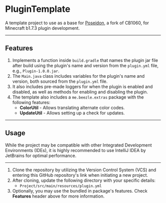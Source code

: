 # PluginTemplate
A template project to use as a base for [Poseidon](https://github.com/RhysB/Project-Poseidon), a fork of CB1060, for Minecraft b1.7.3 plugin development.

<hr>

## Features
1. Implements a function inside `build.gradle` that names the plugin jar file after build using the plugin's
name and version from the `plugin.yml` file, e.g., `Plugin-1.0.0.jar`.
2. The `Main.java` class includes variables for the plugin's name and version, both sourced from the `plugin.yml` file.
3. It also includes pre-made loggers for when the plugin is enabled and disabled, as well as methods for enabling and
disabling the plugin.
4. The template also includes a `me.beezle.extras` package with the following features:
   - **ColorUtil** - Allows translating alternate color codes.
   - **UpdateUtil** - Allows setting up a check for updates.

<hr>

## Usage
While the project may be compatible with other Integrated Development Environments (IDEs), it is highly recommended to
use IntelliJ IDEA by JetBrains for optimal performance.

<hr>

1. Clone the repository by utilizing the Version Control System (VCS) and entering this GitHub repository's link when
initiating a new project.
2. After cloning, update the following directory with your specific details:
   - `Project/src/main/resources/plugin.yml`
3. Optionally, you may use the bundled in package's features. Check **Features** header above for more information.